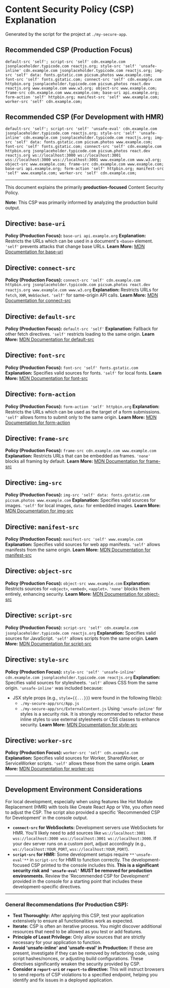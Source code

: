 # Content Security Policy (CSP) Explanation
Generated by the script for the project at `./my-secure-app`.

## Recommended CSP (Production Focus)
```csp
default-src 'self'; script-src 'self' cdn.example.com jsonplaceholder.typicode.com reactjs.org; style-src 'self' 'unsafe-inline' cdn.example.com jsonplaceholder.typicode.com reactjs.org; img-src 'self' data: fonts.gstatic.com picsum.photos www.example.com; font-src 'self' fonts.gstatic.com; connect-src 'self' cdn.example.com httpbin.org jsonplaceholder.typicode.com picsum.photos react.dev reactjs.org www.example.com www.w3.org; object-src www.example.com; frame-src cdn.example.com www.example.com; base-uri api.example.org; form-action 'self' httpbin.org; manifest-src 'self' www.example.com; worker-src 'self' cdn.example.com;
```

## Recommended CSP (For Development with HMR)
```csp
default-src 'self'; script-src 'self' 'unsafe-eval' cdn.example.com jsonplaceholder.typicode.com reactjs.org; style-src 'self' 'unsafe-inline' cdn.example.com jsonplaceholder.typicode.com reactjs.org; img-src 'self' data: fonts.gstatic.com picsum.photos www.example.com; font-src 'self' fonts.gstatic.com; connect-src 'self' cdn.example.com httpbin.org jsonplaceholder.typicode.com picsum.photos react.dev reactjs.org ws://localhost:3000 ws://localhost:3001 wss://localhost:3000 wss://localhost:3001 www.example.com www.w3.org; object-src www.example.com; frame-src cdn.example.com www.example.com; base-uri api.example.org; form-action 'self' httpbin.org; manifest-src 'self' www.example.com; worker-src 'self' cdn.example.com;
```

---

This document explains the primarily **production-focused** Content Security Policy.

**Note:** This CSP was primarily informed by analyzing the production build output.

## Directive: `base-uri`
**Policy (Production Focus):** `base-uri api.example.org`
**Explanation:** Restricts the URLs which can be used in a document's `<base>` element. `'self'` prevents attacks that change base URLs.
**Learn More:** [MDN Documentation for base-uri](https://developer.mozilla.org/en-US/docs/Web/HTTP/Headers/Content-Security-Policy/base-uri)

## Directive: `connect-src`
**Policy (Production Focus):** `connect-src 'self' cdn.example.com httpbin.org jsonplaceholder.typicode.com picsum.photos react.dev reactjs.org www.example.com www.w3.org`
**Explanation:** Restricts URLs for `fetch`, `XHR`, `WebSocket`. `'self'` for same-origin API calls.
**Learn More:** [MDN Documentation for connect-src](https://developer.mozilla.org/en-US/docs/Web/HTTP/Headers/Content-Security-Policy/connect-src)

## Directive: `default-src`
**Policy (Production Focus):** `default-src 'self'`
**Explanation:** Fallback for other fetch directives. `'self'` restricts loading to the same origin.
**Learn More:** [MDN Documentation for default-src](https://developer.mozilla.org/en-US/docs/Web/HTTP/Headers/Content-Security-Policy/default-src)

## Directive: `font-src`
**Policy (Production Focus):** `font-src 'self' fonts.gstatic.com`
**Explanation:** Specifies valid sources for fonts. `'self'` for local fonts.
**Learn More:** [MDN Documentation for font-src](https://developer.mozilla.org/en-US/docs/Web/HTTP/Headers/Content-Security-Policy/font-src)

## Directive: `form-action`
**Policy (Production Focus):** `form-action 'self' httpbin.org`
**Explanation:** Restricts the URLs which can be used as the target of a form submissions. `'self'` allows forms to submit only to the same origin.
**Learn More:** [MDN Documentation for form-action](https://developer.mozilla.org/en-US/docs/Web/HTTP/Headers/Content-Security-Policy/form-action)

## Directive: `frame-src`
**Policy (Production Focus):** `frame-src cdn.example.com www.example.com`
**Explanation:** Restricts URLs that can be embedded as frames. `'none'` blocks all framing by default.
**Learn More:** [MDN Documentation for frame-src](https://developer.mozilla.org/en-US/docs/Web/HTTP/Headers/Content-Security-Policy/frame-src)

## Directive: `img-src`
**Policy (Production Focus):** `img-src 'self' data: fonts.gstatic.com picsum.photos www.example.com`
**Explanation:** Specifies valid sources for images. `'self'` for local images, `data:` for embedded images.
**Learn More:** [MDN Documentation for img-src](https://developer.mozilla.org/en-US/docs/Web/HTTP/Headers/Content-Security-Policy/img-src)

## Directive: `manifest-src`
**Policy (Production Focus):** `manifest-src 'self' www.example.com`
**Explanation:** Specifies valid sources for web app manifests. `'self'` allows manifests from the same origin.
**Learn More:** [MDN Documentation for manifest-src](https://developer.mozilla.org/en-US/docs/Web/HTTP/Headers/Content-Security-Policy/manifest-src)

## Directive: `object-src`
**Policy (Production Focus):** `object-src www.example.com`
**Explanation:** Restricts sources for `<object>`, `<embed>`, `<applet>`. `'none'` blocks them entirely, enhancing security.
**Learn More:** [MDN Documentation for object-src](https://developer.mozilla.org/en-US/docs/Web/HTTP/Headers/Content-Security-Policy/object-src)

## Directive: `script-src`
**Policy (Production Focus):** `script-src 'self' cdn.example.com jsonplaceholder.typicode.com reactjs.org`
**Explanation:** Specifies valid sources for JavaScript. `'self'` allows scripts from the same origin.
**Learn More:** [MDN Documentation for script-src](https://developer.mozilla.org/en-US/docs/Web/HTTP/Headers/Content-Security-Policy/script-src)

## Directive: `style-src`
**Policy (Production Focus):** `style-src 'self' 'unsafe-inline' cdn.example.com jsonplaceholder.typicode.com reactjs.org`
**Explanation:** Specifies valid sources for stylesheets. `'self'` allows CSS from the same origin. `'unsafe-inline'` was included because:
  - JSX style props (e.g., `style={{...}}`) were found in the following file(s):
    - `./my-secure-app/src/App.js`
    - `./my-secure-app/src/ExternalContent.js`
  Using `'unsafe-inline'` for styles is a security risk. It is strongly recommended to refactor these inline styles to use external stylesheets or CSS classes to enhance security.
**Learn More:** [MDN Documentation for style-src](https://developer.mozilla.org/en-US/docs/Web/HTTP/Headers/Content-Security-Policy/style-src)

## Directive: `worker-src`
**Policy (Production Focus):** `worker-src 'self' cdn.example.com`
**Explanation:** Specifies valid sources for Worker, SharedWorker, or ServiceWorker scripts. `'self'` allows these from the same origin.
**Learn More:** [MDN Documentation for worker-src](https://developer.mozilla.org/en-US/docs/Web/HTTP/Headers/Content-Security-Policy/worker-src)

---

## Development Environment Considerations
For local development, especially when using features like Hot Module Replacement (HMR) with tools like Create React App or Vite, you often need to adjust the CSP. The script also provided a specific 'Recommended CSP for Development' in the console output.
- **`connect-src` for WebSockets:** Development servers use WebSockets for HMR. You'll likely need to add sources like `ws://localhost:3001 wss://localhost:3000 wss://localhost:3001 ws://localhost:3000`. If your dev server runs on a custom port, adjust accordingly (e.g., `ws://localhost:YOUR_PORT`, `wss://localhost:YOUR_PORT`).
- **`script-src` for HMR:** Some development setups require `**'unsafe-eval'**` in `script-src` for HMR to function correctly. The development-focused CSP printed to the console includes this. **This is a significant security risk and `'unsafe-eval'` MUST be removed for production environments.**
Review the 'Recommended CSP for Development' provided in the console for a starting point that includes these development-specific directives.

---
### General Recommendations (for Production CSP):
- **Test Thoroughly:** After applying this CSP, test your application extensively to ensure all functionalities work as expected.
- **Iterate:** CSP is often an iterative process. You might discover additional resources that need to be allowed as you test or add features.
- **Principle of Least Privilege:** Only allow sources that are strictly necessary for your application to function.
- **Avoid 'unsafe-inline' and 'unsafe-eval' in Production:** If these are present, investigate if they can be removed by refactoring code, using script hashes/nonces, or adjusting build configurations. These directives significantly weaken the security provided by CSP.
- **Consider a `report-uri` or `report-to` directive:** This will instruct browsers to send reports of CSP violations to a specified endpoint, helping you identify and fix issues in a deployed application.